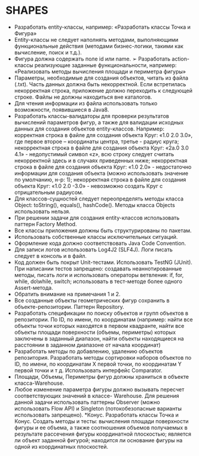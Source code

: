 # SHAPES

* Разработать entity-классы, например: «Разработать классы Точка и Фигура»
* Entity-классы не следует наполнять методами, выполняющими функциональные действия (методами бизнес-логики, такими как вычисление, поиск и т.д.).
* Фигура должна содержать поле id или name. ➢ Разработать action-классы реализующие заданные функциональности, например: «Реализовать методы вычисления площади и периметра фигуры»
* Параметры, необходимые для создания объектов, читать из файла (.txt). Часть данных должна быть некорректной. Если встретилась некорректная строка, приложение должно переходить к следующей строке. Файлы не должны находиться вне каталогов.
* Для чтения информации из файла использовать только возможности, появившиеся в Java8.
* Разработать классы-валидаторы для проверки результатов вычислений параметров фигур, а также для валидации исходных данных для создания объектов entity-классов.
Например: корректная строка в файле для создания объекта Круг: «1.0 2.0 3.0», где первое второе – координаты центра, третье - радиус круга;
некорректная строка в файле для создания объекта Круг: «2a.0 3.0 4.1» - недопустимый символ «z», всю строку следует считать некорректной здесь и в случаях приведенных ниже;
некорректная строка в файле для создания объекта Круг: «1.0 2.0» - недостаточно информации для создания объекта (можно использовать значение по умолчанию, н-р: 1);
некорректная строка в файле для создания объекта Круг: «1.0 2.0 -3.0» - невозможно создать Круг с отрицательным радиусом.
* Для классов-сущностей следует переопределять методы класса Object: toString(), equals(), hashCode(). Методы класса Objects использовать нельзя.
* При решении задачи для создания entity-классов использовать паттерн Factory Method.
* Все классы приложения должны быть структурированы по пакетам.
* Использовать собственные классы исключительных ситуаций.
* Оформление кода должно соответствовать Java Code Convention.
* Для записи логов использовать Log4J2 (SLF4J). Логи писать следует в консоль и в файл.
* Код должен быть покрыт Unit-тестами. Использовать TestNG (JUnit). При написании тестов запрещено: создавать неаннотированные методы, писать логи и использовать операторы ветвления: if, for, while, do\while, switch; использовать в тест-методе более одного Assert-метода.
* Обратить внимание на примечания 1 и 2.
* Все созданные объекты геометрических фигур сохранить в объекте-репозитории. Паттерн Repository.
* Разработать спецификации по поиску объектов и групп объектов в репозитории. По ID, по имени, по координатам (например: найти все объекты точки которых находятся в первом квадранте, найти все объекты площади поверхности (объемы, периметры) которых заключены в заданный диапазон, найти объекты находящиеся на расстоянии в заданном диапазоне от начала координат)
* Разработать методы по добавлению, удалению объектов репозитория.
Разработать методы сортировки наборов объектов по ID, по имени, по координатам Х первой точки, по координатам Y первой точки и т д. Использовать интерфейс Comparator.
* Площади, Объемы, Периметры фигур должны храниться в объекте класса-Warehouse.
* Любое изменение параметра фигуры должно вызывать пересчет соответствующих значений в классе- Warehouse.
Для решения данной задачи использовать паттерны Observer (можно использовать Flow API) и Singleton (потокобезопасные варианты использовать запрещено).
*Конус. Разработать классы Точка и Конус. Создать методы и тесты: вычисления площади поверхности фигуры и ее объема, а также соотношения объемов получаемых в результате рассечения фигуры координатной плоскостью; является ли объект заданной фигурой; находится ли основание фигуры на одной из координатных плоскостей.